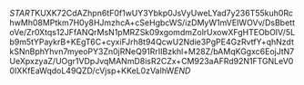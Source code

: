 $START$KUXK72CdAZhpn6tF0f1wUY3Ybkp0JsVyUweLYad7y236T55kuh0RchwMh08MPtkm7H0y8HJmzhcA+cSeHgbcWS/izDMyW1mVEIWOVv/DsBbettoVe/Zr0Xtqs12JFfANQrMsN1pMRZSk09xgomdmZolrUxowXFgHTEObOIV/5Lb9m5tYPaykrB+KEgT6C+cyxiFJrh8t94QcwU2Ndie3PgPE4GzRvtfY+qhNzdtkSNnBphYhvn7myeoPY3Zn0jRNeQ91RrIIBzkhl+M28Z/bAMqKGgxc6EojJtN7UeXpxzyaZ/UOgr1VDpJvqMANmD8isR2CZx+CM923aAFRd92N1FTGNLeV00IXKfEaWqdoL49QZD/cVjsp+KKeL0zVaIhW$END$
